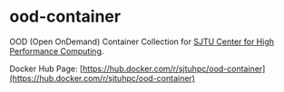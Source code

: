 # ood-container

OOD (Open OnDemand) Container Collection for [SJTU Center for High Performance Computing](https://docs.hpc.sjtu.edu.cn/).

Docker Hub Page: [https://hub.docker.com/r/sjtuhpc/ood-container](https://hub.docker.com/r/sjtuhpc/ood-container)
